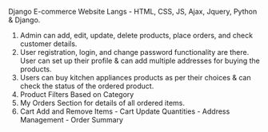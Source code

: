  Django E-commerce Website 
Langs - HTML, CSS, JS, Ajax, Jquery, Python & Django. 
1) Admin can add, edit, update, delete products, place orders, and check customer details. 
2) User registration, login, and change password functionality are there. User can set up their profile 
& can add multiple addresses for buying the products. 
3) Users can buy kitchen appliances products as per their choices & can check the status of the ordered product.
4) Product Filters Based on Category
5) My Orders Section for details of all ordered items.
6) Cart Add and Remove Items - Cart Update Quantities - Address
Management - Order Summary
